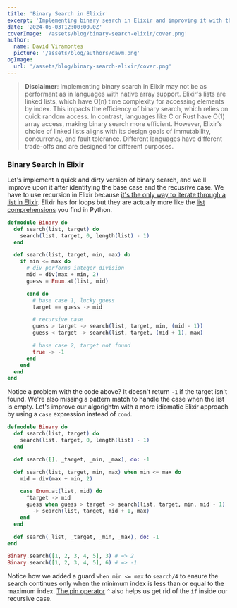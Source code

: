 ```yaml
---
title: 'Binary Search in Elixir'
excerpt: 'Implementing binary search in Elixir and improving it with the help of Claude.'
date: '2024-05-03T12:00:00.0Z'
coverImage: '/assets/blog/binary-search-elixir/cover.png'
author:
  name: David Viramontes
  picture: '/assets/blog/authors/davm.png'
ogImage:
  url: '/assets/blog/binary-search-elixir/cover.png'
---
```


> **Disclaimer**: Implementing binary search in Elixir may not be as performant as in languages with native array support. Elixir's lists are linked lists, which have O(n) time complexity for accessing elements by index. This impacts the efficiency of binary search, which relies on quick random access. In contrast, languages like C or Rust have O(1) array access, making binary search more efficient. However, Elixir's choice of linked lists aligns with its design goals of immutability, concurrency, and fault tolerance. Different languages have different trade-offs and are designed for different purposes.

### Binary Search in Elixir

Let's implement a quick and dirty version of binary search, and we'll improve upon it after identifying the base case and the recusrive case. We have to use recursion in Elixir because [it's the only way to iterate through a list in Elixir](https://hexdocs.pm/elixir/recursion.html). Elixir has for loops but they are actually more like the [list comprehensions](https://hashrocket.com/blog/posts/elixir-for-loops-go-beyond-comprehension) you find in Python.

```elixir
defmodule Binary do
  def search(list, target) do
    search(list, target, 0, length(list) - 1)
  end

  def search(list, target, min, max) do
    if min <= max do
      # div performs integer division
      mid = div(max + min, 2)
      guess = Enum.at(list, mid)

      cond do
        # base case 1, lucky guess
        target == guess -> mid

        # recursive case
        guess > target -> search(list, target, min, (mid - 1))
        guess < target -> search(list, target, (mid + 1), max)

        # base case 2, target not found
        true -> -1
      end
    end
  end
end
```

Notice a problem with the code above? It doesn't return `-1` if the target isn't found. We're also missing a pattern match to handle the case when the list is empty. Let's improve our algorightm with a more idiomatic Elixir approach by using a `case` expression instead of `cond`.

```elixir
defmodule Binary do
  def search(list, target) do
    search(list, target, 0, length(list) - 1)
  end

  def search([], _target, _min, _max), do: -1

  def search(list, target, min, max) when min <= max do
    mid = div(max + min, 2)

    case Enum.at(list, mid) do
      ^target -> mid
      guess when guess > target -> search(list, target, min, mid - 1)
      _ -> search(list, target, mid + 1, max)
    end
  end

  def search(_list, _target, _min, _max), do: -1
end

Binary.search([1, 2, 3, 4, 5], 3) # => 2
Binary.search([1, 2, 3, 4, 5], 6) # => -1
```

Notice how we added a guard `when min <= max` to `search/4` to ensure the search continues only when the minimum index is less than or equal to the maximum index. [The pin operator](https://hexdocs.pm/elixir/pattern-matching.html#the-pin-operator) `^` also helps us get rid of the `if` inside our recursive case.

